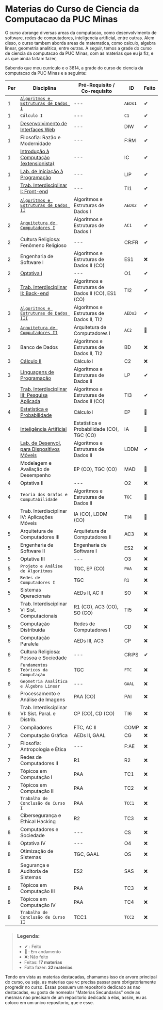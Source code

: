 # Materias do Curso de Ciencia da Computacao da PUC Minas
O curso abrange diversas areas da computacao, como desenvolvimento de software, redes de computadores, inteligencia artificial, entre outras. Alem disso, o curso tambem aborda areas de matematica, como calculo, algebra linear, geometria analitica, entre outras. A seguir, temos a grade do curso de ciencia da computacao da PUC Minas, com as materias que eu ja fiz, e as que ainda faltam fazer,

Sabendo que meu curriculo e o 3814, a grade do curso de ciencia da computacao da PUC Minas e a seguinte:

| Per | Disciplina                                                                                                          | Pré-Requisito / Co-requisito                        | ID        | Feito |
|-----|---------------------------------------------------------------------------------------------------------------------|-----------------------------------------------------|-----------|-------|
| 1   | [``Algoritmos e Estruturas de Dados I``](https://github.com/giusfds/AEDS-I)                                         | ---                                                 | ``AEDs1`` | ✔     |
| 1   | ``Cálculo I``                                                                                                       | ---                                                 | ``C1``    | ✔     |
| 1   | [Desenvolvimento de Interfaces Web](https://github.com/giusfds/Computacao-PucMinas/tree/main/1°%20Periodo/DIW)      | ---                                                 | DIW       | ✔     |
| 1   | Filosofia: Razão e Modernidade                                                                                      | ---                                                 | F:RM      | ✔     |
| 1   | [Introdução à Computação (extensionista)](https://github.com/giusfds/Computacao-PucMinas/tree/main/1°%20Periodo/IC) | ---                                                 | IC        | ✔     |
| 1   | [Lab. de Iniciação à Programação](https://github.com/giusfds/Computacao-PucMinas/tree/main/1°%20Periodo/LIP)        | ---                                                 | LIP       | ✔     |
| 1   | [Trab. Interdisciplinar I: Front-end](https://github.com/ICEI-PUC-Minas-PMGCC-TI/FeedMe)                            | ---                                                 | TI1       | ✔     |
| 2   | [``Algoritmos e Estruturas de Dados II``](https://github.com/giusfds/AEDS-II)                                       | Algoritmos e Estruturas de Dados I                  | ``AEDs2`` | ✔     |
| 2   | [``Arquitetura de Computadores I``](https://github.com/giusfds/AC/tree/main/AC-I)                                   | Algoritmos e Estruturas de Dados I                  | ``AC1``   | ✔     |
| 2   | Cultura Religiosa: Fenômeno Religioso                                                                               | ---                                                 | CR:FR     | ✔     |
| 2   | Engenharia de Software I                                                                                            | Algoritmos e Estruturas de Dados II (CO)            | ES1       | ❌    |
| 2   | [Optativa I](https://github.com/giusfds/Computacao-PucMinas/tree/main/2°%20Periodo/Sistemas%20Inteligentes)         | ---                                                 | O1        | ✔     |
| 2   | [Trab. Interdisciplinar II: Back-end](https://github.com/ICEI-PUC-Minas-CC-TI/plmg-cc-ti2-2024-1-g02-movesmart)     | Algoritmos e Estruturas de Dados II (CO), ES1 (CO)  | TI2       | ✔     |
| 3   | [``Algoritmos e Estruturas de Dados III``](https://github.com/giusfds/AEDS-III)                                     | Algoritmos e Estruturas de Dados II, TI2            | ``AEDs3`` | ✔     |
| 3   | [``Arquitetura de Computadores II``](https://github.com/giusfds/AC/tree/main/AC-II)                                 | Arquitetura de Computadores I                       | ``AC2``   | 📍     |
| 3   | Banco de Dados                                                                                                      | Algoritmos e Estruturas de Dados II, TI2            | BD        | ❌    |
| 3   | [Cálculo II](https://github.com/giusfds/Computacao-PucMinas/tree/main/3°%20Periodo/Calculo_2)                       | Cálculo I                                           | C2        | ❌    |
| 3   | [Linguagens de Programação](https://github.com/giusfds/Computacao-PucMinas/tree/main/3°%20Periodo/LP)               | Algoritmos e Estruturas de Dados II                 | LP        | ✔     |
| 3   | [Trab. Interdisciplinar III: Pesquisa Aplicada](https://github.com/ICEI-PUC-Minas-CC-TI/plmg-cc-ti3-2024-2-g9-gcjp) | Algoritmos e Estruturas de Dados II (CO)            | TI3       | ✔     |
| 4   | [Estatística e Probabilidade](https://github.com/giusfds/Computacao-PucMinas/tree/main/4°%20Periodo/EP)             | Cálculo I                                           | EP        | 📍     |
| 4   | [Inteligência Artificial](https://github.com/giusfds/Computacao-PucMinas/tree/main/4°%20Periodo/IA)                 | Estatística e Probabilidade (CO), TGC (CO)          | IA        | 📍     |
| 4   | [Lab. de Desenvol. para Dispositivos Móveis](https://github.com/giusfds/LDDM)                                       | Algoritmos e Estruturas de Dados II                 | LDDM      | ✔     |
| 4   | Modelagem e Avaliação de Desempenho                                                                                 | EP (CO), TGC (CO)                                   | MAD       | 📍     |
| 4   | Optativa II                                                                                                         | ---                                                 | O2        | ❌    |
| 4   | ``Teoria dos Grafos e Computabilidade``                                                                             | Algoritmos e Estruturas de Dados II                 | ``TGC``   | 📍     |
| 4   | Trab. Interdisciplinar IV: Aplicações Móveis                                                                        | IA (CO), LDDM (CO)                                  | TI4       | 📍     |
| 5   | Arquitetura de Computadores III                                                                                     | Arquitetura de Computadores II                      | AC3       | ❌    |
| 5   | Engenharia de Software II                                                                                           | Engenharia de Software I                            | ES2       | ❌    |
| 5   | Optativa III                                                                                                        | ---                                                 | O3        | ❌    |
| 5   | ``Projeto e Análise de Algoritmos``                                                                                 | TGC, EP (CO)                                        | ``PAA``   | ❌    |
| 5   | ``Redes de Computadores I``                                                                                         | TGC                                                 | ``R1``    | ❌    |
| 5   | Sistemas Operacionais                                                                                               | AEDs II, AC II                                      | SO        | ❌    |
| 5   | Trab. Interdisciplinar V: Sist. Computacionais                                                                      | R1 (CO), AC3 (CO), SO (CO)                          | TI5       | ❌    |
| 6   | Computação Distribuída                                                                                              | Redes de Computadores I                             | CD        | ❌    |
| 6   | Computação Paralela                                                                                                 | AEDs III, AC3                                       | CP        | ❌    |
| 6   | Cultura Religiosa: Pessoa e Sociedade                                                                               | ---                                                 | CR:PS     | ✔     |
| 6   | ``Fundamentos Teóricos da Computação``                                                                              | TGC                                                 | ``FTC``   | ❌    |
| 6   | ``Geometria Analítica e Álgebra Linear``                                                                            | ---                                                 | ``GAAL``  | ❌    |
| 6   | Processamento e Análise de Imagens                                                                                  | PAA (CO)                                            | PAI       | ❌    |
| 6   | Trab. Interdisciplinar VI: Sist. Paral. e Distrib.                                                                  | CP (CO), CD (CO)                                    | TI6       | ❌    |
| 7   | Compiladores                                                                                                        | FTC, AC II                                          | COMP      | ❌    |
| 7   | Computação Gráfica                                                                                                  | AEDs II, GAAL                                       | CG        | ❌    |
| 7   | Filosofia: Antropologia e Ética                                                                                     | ---                                                 | F:AE      | ❌    |
| 7   | Redes de Computadores II                                                                                            | R1                                                  | R2        | ❌    |
| 7   | Tópicos em Computação I                                                                                             | PAA                                                 | TC1       | ❌    |
| 7   | Tópicos em Computação II                                                                                            | PAA                                                 | TC2       | ❌    |
| 7   | ``Trabalho de Conclusão de Curso I``                                                                                | PAA                                                 | ``TCC1``  | ❌    |
| 8   | Cibersegurança e Ethical Hacking                                                                                    | R2                                                  | TC3       | ❌    |
| 8   | Computadores e Sociedade                                                                                            | ---                                                 | CS        | ❌    |
| 8   | Optativa IV                                                                                                         | ---                                                 | O4        | ❌    |
| 8   | Otimização de Sistemas                                                                                              | TGC, GAAL                                           | OS        | ❌    |
| 8   | Segurança e Auditoria de Sistemas                                                                                   | ES2                                                 | SAS       | ❌    |
| 8   | Tópicos em Computação III                                                                                           | PAA                                                 | TC3       | ❌    |
| 8   | Tópicos em Computação IV                                                                                            | PAA                                                 | TC4       | ❌    |
| 8   | ``Trabalho de Conclusão de Curso II``                                                                               | TCC1                                                | ``TCC2``  | ❌    |

> ### Legenda:
> - ✔ : Feito
> - 📍 : Em andamento
> - ❌: Não feito
> - Feitas: **17 materias**
> - Falta fazer: **32 materias**

Tendo em vista as materias destacadas, chamamos isso de arvore principal do curso, ou seja, as materias que vc precisa passar para obrigatoriamente progredir no curso. Essas possuem um repositorio dedicado as nao destacadas, eu gosto de nomealar "Materias Secundarias" onde as mesmas nao precisam de um repositorio dedicado a elas, assim, eu as coloco em um unico repositorio, que e esse.

